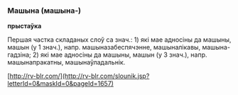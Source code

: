 ### Машына (машына-)
**прыстаўка**

Першая частка складаных слоў са знач.: 1) які мае адносіны да машыны, машын (у 1 знач.), напр. машыназабеспячэнне, машыналікавы, машына-гадзіна; 2) які мае адносіны да машыны, машын (у 3 знач.), напр. машынапракатны, машынаўладальнік.

<a rel="author">[http://rv-blr.com/](http://rv-blr.com/slounik.jsp?letterId=0&maskId=0&pageId=1657)</a>
